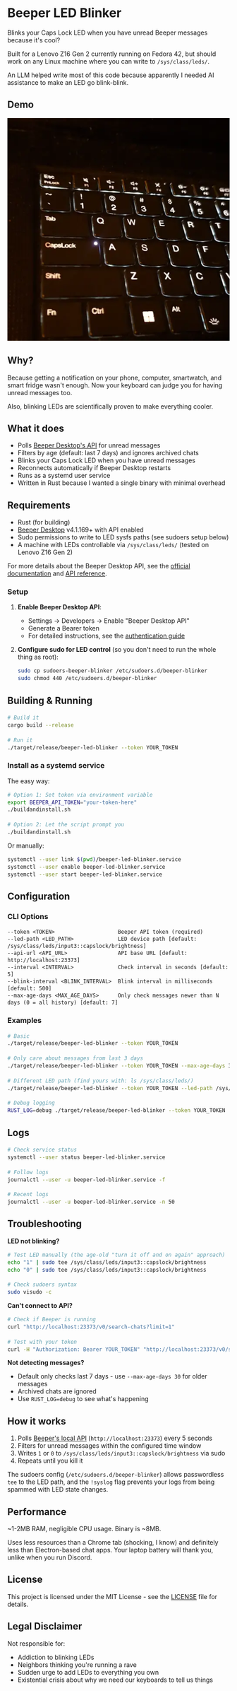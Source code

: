 # Beeper LED Blinker

Blinks your Caps Lock LED when you have unread Beeper messages because it's cool?

Built for a Lenovo Z16 Gen 2 currently running on Fedora 42, but should work on any Linux machine where you can write to `/sys/class/leds/`.

An LLM helped write most of this code because apparently I needed AI assistance to make an LED go blink-blink.

## Demo

![LED Blink Demo](blink-demo.webp)

## Why?

Because getting a notification on your phone, computer, smartwatch, and smart fridge wasn't enough. Now your keyboard can judge you for having unread messages too.

Also, blinking LEDs are scientifically proven to make everything cooler.

## What it does

- Polls [Beeper Desktop's API](https://developers.beeper.com/desktop-api) for unread messages
- Filters by age (default: last 7 days) and ignores archived chats
- Blinks your Caps Lock LED when you have unread messages
- Reconnects automatically if Beeper Desktop restarts
- Runs as a systemd user service
- Written in Rust because I wanted a single binary with minimal overhead

## Requirements

- Rust (for building)
- [Beeper Desktop](https://www.beeper.com/download) v4.1.169+ with API enabled
- Sudo permissions to write to LED sysfs paths (see sudoers setup below)
- A machine with LEDs controllable via `/sys/class/leds/` (tested on Lenovo Z16 Gen 2)

For more details about the Beeper Desktop API, see the [official documentation](https://developers.beeper.com/desktop-api) and [API reference](https://developers.beeper.com/desktop-api-reference).

### Setup

1. **Enable Beeper Desktop API**:
   - Settings → Developers → Enable "Beeper Desktop API"
   - Generate a Bearer token
   - For detailed instructions, see the [authentication guide](https://developers.beeper.com/desktop-api/auth)

2. **Configure sudo for LED control** (so you don't need to run the whole thing as root):
   ```bash
   sudo cp sudoers-beeper-blinker /etc/sudoers.d/beeper-blinker
   sudo chmod 440 /etc/sudoers.d/beeper-blinker
   ```

## Building & Running

```bash
# Build it
cargo build --release

# Run it
./target/release/beeper-led-blinker --token YOUR_TOKEN
```

### Install as a systemd service

The easy way:

```bash
# Option 1: Set token via environment variable
export BEEPER_API_TOKEN="your-token-here"
./buildandinstall.sh

# Option 2: Let the script prompt you
./buildandinstall.sh
```

Or manually:

```bash
systemctl --user link $(pwd)/beeper-led-blinker.service
systemctl --user enable beeper-led-blinker.service
systemctl --user start beeper-led-blinker.service
```

## Configuration

### CLI Options

```
--token <TOKEN>                    Beeper API token (required)
--led-path <LED_PATH>              LED device path [default: /sys/class/leds/input3::capslock/brightness]
--api-url <API_URL>                API base URL [default: http://localhost:23373]
--interval <INTERVAL>              Check interval in seconds [default: 5]
--blink-interval <BLINK_INTERVAL>  Blink interval in milliseconds [default: 500]
--max-age-days <MAX_AGE_DAYS>      Only check messages newer than N days (0 = all history) [default: 7]
```

### Examples

```bash
# Basic
./target/release/beeper-led-blinker --token YOUR_TOKEN

# Only care about messages from last 3 days
./target/release/beeper-led-blinker --token YOUR_TOKEN --max-age-days 3 --interval 10

# Different LED path (find yours with: ls /sys/class/leds/)
./target/release/beeper-led-blinker --token YOUR_TOKEN --led-path /sys/class/leds/input6::capslock/brightness

# Debug logging
RUST_LOG=debug ./target/release/beeper-led-blinker --token YOUR_TOKEN
```

## Logs

```bash
# Check service status
systemctl --user status beeper-led-blinker.service

# Follow logs
journalctl --user -u beeper-led-blinker.service -f

# Recent logs
journalctl --user -u beeper-led-blinker.service -n 50
```

## Troubleshooting

**LED not blinking?**
```bash
# Test LED manually (the age-old "turn it off and on again" approach)
echo "1" | sudo tee /sys/class/leds/input3::capslock/brightness
echo "0" | sudo tee /sys/class/leds/input3::capslock/brightness

# Check sudoers syntax
sudo visudo -c
```

**Can't connect to API?**
```bash
# Check if Beeper is running
curl "http://localhost:23373/v0/search-chats?limit=1"

# Test with your token
curl -H "Authorization: Bearer YOUR_TOKEN" "http://localhost:23373/v0/search-chats?limit=1"
```

**Not detecting messages?**
- Default only checks last 7 days - use `--max-age-days 30` for older messages
- Archived chats are ignored
- Use `RUST_LOG=debug` to see what's happening

## How it works

1. Polls [Beeper's local API](https://developers.beeper.com/desktop-api-reference) (`http://localhost:23373`) every 5 seconds
2. Filters for unread messages within the configured time window
3. Writes `1` or `0` to `/sys/class/leds/input3::capslock/brightness` via sudo
4. Repeats until you kill it

The sudoers config (`/etc/sudoers.d/beeper-blinker`) allows passwordless `tee` to the LED path, and the `!syslog` flag prevents your logs from being spammed with LED state changes.

## Performance

~1-2MB RAM, negligible CPU usage. Binary is ~8MB.

Uses less resources than a Chrome tab (shocking, I know) and definitely less than Electron-based chat apps. Your laptop battery will thank you, unlike when you run Discord.

## License

This project is licensed under the MIT License - see the [LICENSE](LICENSE) file for details.

## Legal Disclaimer

Not responsible for:
- Addiction to blinking LEDs
- Neighbors thinking you're running a rave
- Sudden urge to add LEDs to everything you own
- Existential crisis about why we need our keyboards to tell us things
